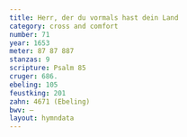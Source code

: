 ```yaml
---
title: Herr, der du vormals hast dein Land
category: cross and comfort
number: 71
year: 1653
meter: 87 87 887
stanzas: 9
scripture: Psalm 85
cruger: 686.
ebeling: 105
feustking: 201
zahn: 4671 (Ebeling)
bwv: —
layout: hymndata
---
```

<br>

